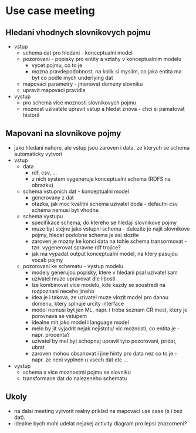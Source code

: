 # Use case meeting

## Hledani vhodnych slovnikovych pojmu

-   vstup
    -   schema dat pro hledani - konceptualni model
    -   pozorovani - popisky pro entity a vztahy v konceptualnim modelu
        -   vycet pojmu, co to je
        -   mozna pravdepodobnost, na kolik si myslim, co jaka entita ma byt co podle mych underlying dat
    -   mapovaci parametry - jmenovat domeny slovniku
    -   upravit mapovaci pravidla
-   vystup
    -   pro schema vice moznosti slovnikovych pojmu
    -   moznost uzivatele upravit vstup a hledat znova - chci si pamatovat historii

## Mapovani na slovnikove pojmy

-   jako hledani nahore, ale vstup jsou zaroven i data, ze kterych se schema automaticky vytvori
-   vstup
    -   data
        -   rdf, csv, ...
        -   z nich system vygeneruje konceptualni schema (RDFS na obrazku)
    -   schema vstupnich dat - konceptualni model
        -   generovany z dat
        -   otazka, jak moc kvalitni schema uzivatel doda - defautni csv schema nemusi byt vhodne
    -   schema vystupu
        -   specifikace schema, do ktereho se hledaji slovnikove pojmy
        -   muze byt stejne jako vstupni schema - dulezite je najit slovnikove pojmy, hledat podobne schema je asi slozite
        -   zaroven je mozny ke konci data na tohle schema transormovat - tzn. vygenerovat spravne rdf trojice?
        -   jak ma vypadat output konceptualni model, na ktery pasujou vocab pojmy
    -   pozorovani ke schematu - vystup modelu
        -   modely generujou popisky, ktere v hledani psal uzivatel sam
        -   uzivatel muze upravovat dle libosti
        -   lze kombinovat vice modelu, kde kazdy se soustredi na rozpoznani neceho jineho
        -   idea je i takova, ze uzivatel muze vlozit model pro danou domenu, ktery splnuje urcity interface
        -   model nemusi byt jen ML, napr. i treba seznam CR mest, ktery je porovnava se vstupem
        -   idealne mit jako model i language model
        -   melo by jit vyjadrit nejak nejistotu/ vic moznosti, co entita je - napr. procenta?
        -   uzivatel by mel byt schopnej upravit tyto pozorovani, pridat, ubrat
        -   zaroven mohou obsahovat i jine hinty pro data nez co to je - napr. ze neni vyplnen u vsech dat etc ...
-   vystup
    -   schema s vice moznostmi pojmu se slovniku
    -   transformace dat do nalezeneho schematu

## Ukoly

-   na dalsi meeting vytvorit realny priklad na mapovaci use case (s i bez dat).
-   idealne bych mohl udelat nejakej activity diagram pro lepsi znazorneni?
